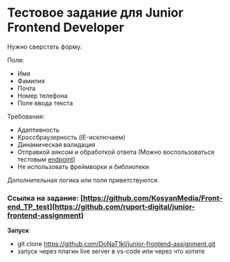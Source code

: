# Тестовое задание для Junior Frontend Developer

Нужно сверстать форму.

Поля:
- Имя
- Фамилия
- Почта
- Номер телефона
- Поле ввода текста

Требования:
- Адаптивность
- Кроссбраузерность (IE-исключаем)
- Динамическая валидация
- Отправкой аяксом и обработкой ответа (Можно воспользоваться тестовым [endpoint](https://private-9d5e37a-testassignment.apiary-mock.com/send-form))
- Не использовать фреймворки и библиотеки

Дополнительная логика или поля приветствуются.

### Ссылка на задание: [https://github.com/KosyanMedia/Front-end_TP_test](https://github.com/ruport-digital/junior-frontend-assignment)

**Запуск**
- git clone https://github.com/DoNaT1kl/junior-frontend-assignment.git
- запуск через плагин live server в vs-code или через что хотите
